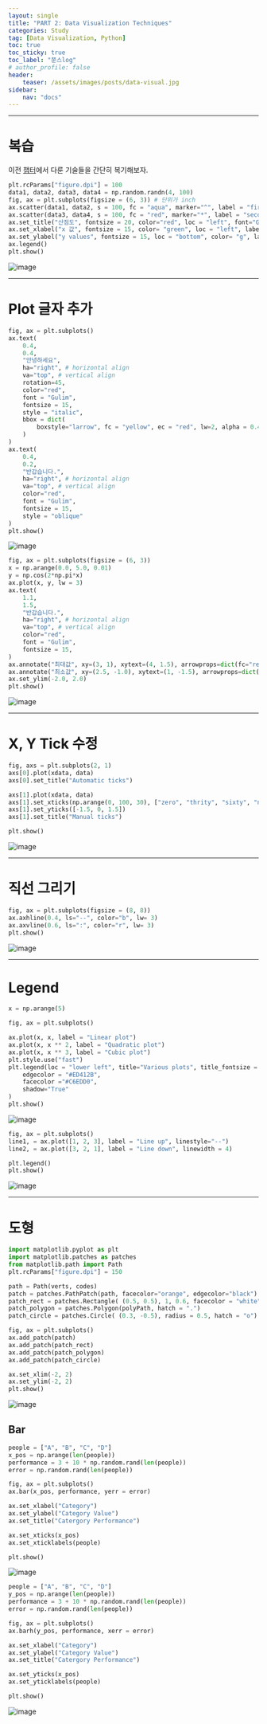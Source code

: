 ```yaml
---
layout: single
title: "PART 2: Data Visualization Techniques"
categories: Study
tag: [Data Visualization, Python]
toc: true
toc_sticky: true
toc_label: "쭌스log"
# author_profile: false
header:
    teaser: /assets/images/posts/data-visual.jpg
sidebar:
    nav: "docs"
---
```


****
# 복습
이전 [챕터](https://hchoi256.github.io/study/ai-data-visualization/)에서 다룬 기술들을 간단히 복기해보자.

```python
plt.rcParams["figure.dpi"] = 100
data1, data2, data3, data4 = np.random.randn(4, 100)
fig, ax = plt.subplots(figsize = (6, 3)) # 단위가 inch
ax.scatter(data1, data2, s = 100, fc = "aqua", marker="^", label = "first datas")
ax.scatter(data3, data4, s = 100, fc = "red", marker="*", label = "second datas")
ax.set_title("산점도", fontsize = 20, color="red", loc = "left", font="Gulim")
ax.set_xlabel("x 값", fontsize = 15, color= "green", loc = "left", labelpad = 10, font="Gulim")
ax.set_ylabel("y values", fontsize = 15, loc = "bottom", color= "g", labelpad = 10)
ax.legend()
plt.show()
```

![image](https://user-images.githubusercontent.com/39285147/186143432-a53d3239-aadb-4935-b1f4-544530f49e63.png)

****
# Plot 글자 추가

```python
fig, ax = plt.subplots()
ax.text(
    0.4, 
    0.4,  
    "안녕하세요", 
    ha="right", # horizontal align 
    va="top", # vertical align
    rotation=45, 
    color="red",
    font = "Gulim",
    fontsize = 15,
    style = "italic",
    bbox = dict(
        boxstyle="larrow", fc = "yellow", ec = "red", lw=2, alpha = 0.4
    )
)
ax.text(
    0.4, 
    0.2,  
    "반갑습니다.", 
    ha="right", # horizontal align 
    va="top", # vertical align
    color="red",
    font = "Gulim",
    fontsize = 15,
    style = "oblique"
)
plt.show()
```

![image](https://user-images.githubusercontent.com/39285147/186147842-21051aa7-2376-4641-99ce-ca19abf4e595.png)


```python
fig, ax = plt.subplots(figsize = (6, 3))
x = np.arange(0.0, 5.0, 0.01)
y = np.cos(2*np.pi*x)
ax.plot(x, y, lw = 3)
ax.text(
    1.1, 
    1.5,  
    "반갑습니다.", 
    ha="right", # horizontal align 
    va="top", # vertical align
    color="red",
    font = "Gulim",
    fontsize = 15,
)
ax.annotate("최대값", xy=(3, 1), xytext=(4, 1.5), arrowprops=dict(fc="red", ec="blue"), font="Gulim")
ax.annotate("최소값", xy=(2.5, -1.0), xytext=(1, -1.5), arrowprops=dict(fc="red", ec="blue"), font="Gulim")
ax.set_ylim(-2.0, 2.0)
plt.show()
```

![image](https://user-images.githubusercontent.com/39285147/186148099-06f607f1-e924-4b9b-9462-1a140d059977.png)

****
# X, Y Tick 수정

```python
fig, axs = plt.subplots(2, 1)
axs[0].plot(xdata, data)
axs[0].set_title("Automatic ticks")

axs[1].plot(xdata, data)
axs[1].set_xticks(np.arange(0, 100, 30), ["zero", "thrity", "sixty", "ninety"])
axs[1].set_yticks([-1.5, 0, 1.5])
axs[1].set_title("Manual ticks")

plt.show()
```

![image](https://user-images.githubusercontent.com/39285147/186148329-8b00f0ea-7ae1-4ffb-b0e8-86facfd1f36a.png)

****
# 직선 그리기

```python
fig, ax = plt.subplots(figsize = (8, 8))
ax.axhline(0.4, ls="--", color="b", lw= 3)
ax.axvline(0.6, ls=":", color="r", lw= 3)
plt.show()
```

![image](https://user-images.githubusercontent.com/39285147/186148502-7f4b8023-790b-4091-92bb-1615c1ef54cd.png)

****
# Legend

```python
x = np.arange(5)

fig, ax = plt.subplots()

ax.plot(x, x, label = "Linear plot")
ax.plot(x, x ** 2, label = "Quadratic plot")
ax.plot(x, x ** 3, label = "Cubic plot")
plt.style.use("fast")
plt.legend(loc = "lower left", title="Various plots", title_fontsize = 15,
    edgecolor = "#ED412B",
    facecolor ="#C6EDD0",
    shadow="True"
)
plt.show()
```

![image](https://user-images.githubusercontent.com/39285147/186150271-e4d1bfcc-e2dd-4b62-8bd2-96ee730502dc.png)



```python
fig, ax = plt.subplots()
line1, = ax.plot([1, 2, 3], label = "Line up", linestyle="--")
line2, = ax.plot([3, 2, 1], label = "Line down", linewidth = 4)

plt.legend()
plt.show()
```

![image](https://user-images.githubusercontent.com/39285147/186150494-7c5f6d96-907e-4e05-a9e4-0ab2120c3340.png)

****
# 도형

```python
import matplotlib.pyplot as plt
import matplotlib.patches as patches
from matplotlib.path import Path
plt.rcParams["figure.dpi"] = 150
```

```python
path = Path(verts, codes)
patch = patches.PathPatch(path, facecolor="orange", edgecolor="black")
patch_rect = patches.Rectangle( (0.5, 0.5), 1, 0.6, facecolor = "white", edgecolor="black", hatch="*")
patch_polygon = patches.Polygon(polyPath, hatch = ".")
patch_circle = patches.Circle( (0.3, -0.5), radius = 0.5, hatch = "o")

fig, ax = plt.subplots()
ax.add_patch(patch)
ax.add_patch(patch_rect)
ax.add_patch(patch_polygon)
ax.add_patch(patch_circle)

ax.set_xlim(-2, 2)
ax.set_ylim(-2, 2)
plt.show()
```

![image](https://user-images.githubusercontent.com/39285147/186153689-8ad4cd39-9030-468b-8b68-a7abaeeede06.png)

## Bar

```python
people = ["A", "B", "C", "D"]
x_pos = np.arange(len(people))
performance = 3 + 10 * np.random.rand(len(people))
error = np.random.rand(len(people))

fig, ax = plt.subplots()
ax.bar(x_pos, performance, yerr = error)

ax.set_xlabel("Category")
ax.set_ylabel("Category Value")
ax.set_title("Catergory Performance")

ax.set_xticks(x_pos)
ax.set_xticklabels(people)

plt.show()
```

![image](https://user-images.githubusercontent.com/39285147/186161723-34319d8e-1dd3-4d3e-a367-2717ff65b7f7.png)


```python
people = ["A", "B", "C", "D"]
y_pos = np.arange(len(people))
performance = 3 + 10 * np.random.rand(len(people))
error = np.random.rand(len(people))

fig, ax = plt.subplots()
ax.barh(y_pos, performance, xerr = error)

ax.set_xlabel("Category")
ax.set_ylabel("Category Value")
ax.set_title("Catergory Performance")

ax.set_yticks(x_pos)
ax.set_yticklabels(people)

plt.show()
```

![image](https://user-images.githubusercontent.com/39285147/186159643-bcb3767b-4ad0-48ae-98e1-65ce01b7c5e7.png)
